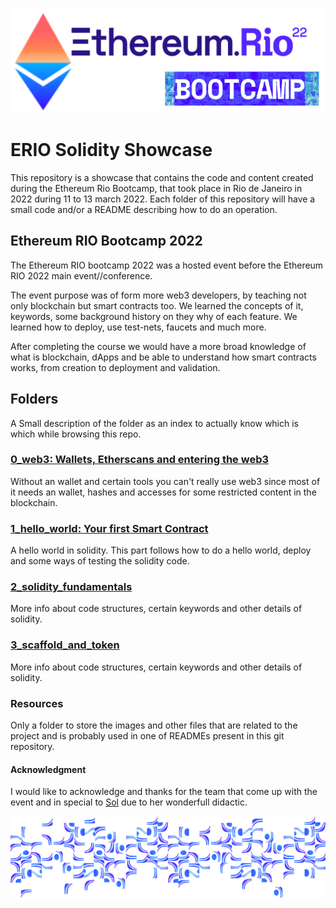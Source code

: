 ![!Theme Image](resources/bootcamp.png)
# ERIO Solidity Showcase

This repository is a showcase that contains the code and content created during the Ethereum Rio Bootcamp, that took place in Rio de Janeiro in 2022 during 11 to 13 march 2022. Each folder of this repository will have a small code and/or a README describing how to do an operation.

## Ethereum RIO Bootcamp 2022
The Ethereum RIO bootcamp 2022 was a hosted event before the Ethereum RIO 2022 main event//conference.

The event purpose was of form more web3 developers, by teaching not only blockchain but smart contracts too. We learned the concepts of it, keywords, some background history on they why of each feature. We learned how to deploy, use test-nets, faucets and much more.

After completing the course we would have a more broad knowledge of what is blockchain, dApps and be able to understand
how smart contracts works, from creation to deployment and validation.

## Folders

A Small description of the folder as an index to actually know which is which while browsing this repo.

### [0_web3: Wallets, Etherscans and entering the web3](0_web3/README.md)

Without an wallet and certain tools you can't really use web3 since most of it needs an wallet, hashes and accesses for some restricted content in the blockchain.

### [1_hello_world: Your first Smart Contract](1_hello_world/README.md)

A hello world in solidity. This part follows how to do a hello world, deploy and some ways of testing the solidity code.


### [2_solidity_fundamentals](2_solidity_fundamentals/README.md)

More info about code structures, certain keywords and other details of solidity.

### [3_scaffold_and_token](3_scaffold_and_token/README.md)

More info about code structures, certain keywords and other details of solidity.

### Resources

Only a folder to store the images and other files that are related to the project and is probably used in one of READMEs present in this git repository.

#### Acknowledgment

I would like to acknowledge and thanks for the team that come up with the event and in special to [Sol](https://github.com/solangegueiros) due to her wonderfull didactic.

![!Theme Image](resources/calcada_bootcamp.png)
